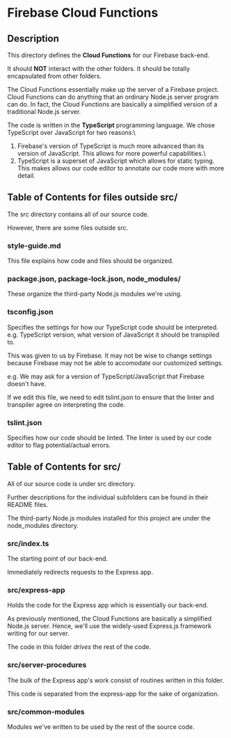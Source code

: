 # Firebase Cloud Functions

## Description

This directory defines the **Cloud Functions** for our Firebase back-end.

It should **NOT** interact with the other folders.
It should be totally encapsulated from other folders.

The Cloud Functions essentially make up the server of
a Firebase project. Cloud Functions can do anything
that an ordinary Node.js server program can do. In fact,
the Cloud Functions are basically a simplified version of
a traditional Node.js server.

The code is written in the **TypeScript** programming language.
We chose TypeScript over JavaScript for two reasons:\
1) Firebase's version of TypeScript is much more advanced than its version of JavaScript.
This allows for more powerful capabilities.\
2) TypeScript is a superset of JavaScript which allows for static typing.
This makes allows our code editor to annotate our code more with more detail.

## Table of Contents for files outside src/

The src directory contains all of our source code.

However, there are some files outside src.

### style-guide.md

This file explains how code and files should be organized.

### package.json, package-lock.json, node_modules/

These organize the third-party Node.js modules we're using.

### tsconfig.json

Specifies the settings for how our TypeScript code should be interpreted.
e.g. TypeScript version, what version of JavaScript it should be transpiled to.

This was given to us by Firebase. It may not be wise to change settings
because Firebase may not be able to accomodate our customized settings.

e.g. We may ask for a version of TypeScript/JavaScript that Firebase doesn't have.

If we edit this file, we need to edit tslint.json to ensure that the linter
and transpiler agree on interpreting the code.

### tslint.json

Specifies how our code should be linted.
The linter is used by our code editor to flag potential/actual errors.

## Table of Contents for src/

All of our source code is under src directory.

Further descriptions for the individual subfolders can be found in
their README files.

The third-party Node.js modules installed for this project
are under the node_modules directory.

### src/index.ts

The starting point of our back-end.

Immediately redirects requests to the Express app.

### src/express-app

Holds the code for the Express app which is essentially our back-end.

As previously mentioned, the Cloud Functions are basically a
simplified Node.js server. Hence, we'll use the widely-used
Express.js framework writing for our server.

The code in this folder *drives* the rest of the code.

### src/server-procedures

The bulk of the Express app's work consist of routines written in this folder.

This code is separated from the express-app for the sake of organization.

### src/common-modules

Modules we've written to be used by the rest of the source code.